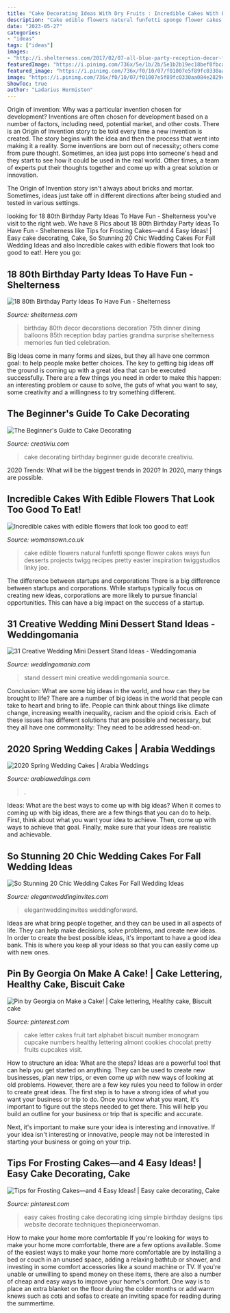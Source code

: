 ```yaml
---
title: "Cake Decorating Ideas With Dry Fruits : Incredible Cakes With Edible Flowers That Look Too Good To Eat!"
description: "Cake edible flowers natural funfetti sponge flower cakes ways fun desserts projects twigg recipes pretty easter inspiration twiggstudios linky joe"
date: "2023-05-27"
categories:
- "ideas"
tags: ["ideas"]
images:
- "http://i.shelterness.com/2017/02/07-all-blue-party-reception-decor-for-an-80th-birthday-party.jpg"
featuredImage: "https://i.pinimg.com/736x/5e/1b/2b/5e1b2b19ec18bef0fbca2e0853235c9a.jpg"
featured_image: "https://i.pinimg.com/736x/f0/10/07/f01007e5f89fc0330aa084e2829e9238.jpg"
image: "https://i.pinimg.com/736x/f0/10/07/f01007e5f89fc0330aa084e2829e9238.jpg"
ShowToc: true
author: "Ladarius Hermiston"
---
```



Origin of invention: Why was a particular invention chosen for development?
Inventions are often chosen for development based on a number of factors, including need, potential market, and other costs. There is an Origin of Invention story to be told every time a new invention is created. The story begins with the idea and then the process that went into making it a reality. 
Some inventions are born out of necessity; others come from pure thought. Sometimes, an idea just pops into someone's head and they start to see how it could be used in the real world. Other times, a team of experts put their thoughts together and come up with a great solution or innovation. 

The Origin of Invention story isn't always about bricks and mortar. Sometimes, ideas just take off in different directions after being studied and tested in various settings.

	

		
looking for 18 80th Birthday Party Ideas To Have Fun - Shelterness you've visit to the right web. We have 8 Pics about 18 80th Birthday Party Ideas To Have Fun - Shelterness like Tips for Frosting Cakes—and 4 Easy Ideas! | Easy cake decorating, Cake, So Stunning 20 Chic Wedding Cakes For Fall Wedding Ideas and also Incredible cakes with edible flowers that look too good to eat!. Here you go:
		
    
## 18 80th Birthday Party Ideas To Have Fun - Shelterness

<img loading=lazy src="http://i.shelterness.com/2017/02/07-all-blue-party-reception-decor-for-an-80th-birthday-party.jpg" onerror="this.onerror=null;this.src='https://tse4.mm.bing.net/th?id=OIP.1h5QmiweMjQ6LgKqsIyFwwHaJ4&amp;pid=15.1';" alt="18 80th Birthday Party Ideas To Have Fun - Shelterness">

_Source: shelterness.com_

>birthday 80th decor decorations decoration 75th dinner dining balloons 85th reception bday parties grandma surprise shelterness memories fun tied celebration. 

	

Big Ideas come in many forms and sizes, but they all have one common goal: to help people make better choices. The key to getting big ideas off the ground is coming up with a great idea that can be executed successfully. There are a few things you need in order to make this happen: an interesting problem or cause to solve, the guts of what you want to say, some creativity and a willingness to try something different.

    
## The Beginner&#039;s Guide To Cake Decorating

<img loading=lazy src="http://creativiu.com/wp-content/uploads/2015/11/birthday-cake-ideas.jpg" onerror="this.onerror=null;this.src='https://tse1.mm.bing.net/th?id=OIP.XkWszux1UZzRKmljWh8HngHaLH&amp;pid=15.1';" alt="The Beginner&#039;s Guide to Cake Decorating">

_Source: creativiu.com_

>cake decorating birthday beginner guide decorate creativiu. 

	

2020 Trends: What will be the biggest trends in 2020?
In 2020, many things are possible.

    
## Incredible Cakes With Edible Flowers That Look Too Good To Eat!

<img loading=lazy src="http://keyassets-p2.timeincuk.net/wp/prod/wp-content/uploads/sites/32/2016/04/edible-flowers-featured-image.jpg" onerror="this.onerror=null;this.src='https://tse4.mm.bing.net/th?id=OIP.qPnD6dCfslNvYWG69zgwigHaLH&amp;pid=15.1';" alt="Incredible cakes with edible flowers that look too good to eat!">

_Source: womansown.co.uk_

>cake edible flowers natural funfetti sponge flower cakes ways fun desserts projects twigg recipes pretty easter inspiration twiggstudios linky joe. 

	

The difference between startups and corporations
There is a big difference between startups and corporations. While startups typically focus on creating new ideas, corporations are more likely to pursue financial opportunities. This can have a big impact on the success of a startup.

    
## 31 Creative Wedding Mini Dessert Stand Ideas - Weddingomania

<img loading=lazy src="http://i.weddingomania.com/31-Wedding-Mini-Dessert-Stand-Ideas7.jpg" onerror="this.onerror=null;this.src='https://tse3.mm.bing.net/th?id=OIP.7aVYI-XHM-fUcQcTGtI92gHaJ4&amp;pid=15.1';" alt="31 Creative Wedding Mini Dessert Stand Ideas - Weddingomania">

_Source: weddingomania.com_

>stand dessert mini creative weddingomania source. 

	

Conclusion: What are some big ideas in the world, and how can they be brought to life?
There are a number of big ideas in the world that people can take to heart and bring to life. People can think about things like climate change, increasing wealth inequality, racism and the opioid crisis. Each of these issues has different solutions that are possible and necessary, but they all have one commonality: They need to be addressed head-on.

    
## 2020 Spring Wedding Cakes | Arabia Weddings

<img loading=lazy src="https://www.arabiaweddings.com/sites/default/files/styles/max750/public/listing/2020/03/10/pink_cake.jpg?itok=U__TJLZV" onerror="this.onerror=null;this.src='https://tse2.mm.bing.net/th?id=OIP.vbJwZNoWSRUIc49mMJVSpQCxEs&amp;pid=15.1';" alt="2020 Spring Wedding Cakes | Arabia Weddings">

_Source: arabiaweddings.com_

>. 

	

Ideas: What are the best ways to come up with big ideas?
When it comes to coming up with big ideas, there are a few things that you can do to help. First, think about what you want your idea to achieve. Then, come up with ways to achieve that goal. Finally, make sure that your ideas are realistic and achievable.

    
## So Stunning 20 Chic Wedding Cakes For Fall Wedding Ideas

<img loading=lazy src="https://www.elegantweddinginvites.com/wedding-blog/wp-content/uploads/2020/06/rust-wedding-cake-ideas-with-floral-and-fruit-in-autumn.jpg" onerror="this.onerror=null;this.src='https://tse3.mm.bing.net/th?id=OIP.lCccogWr9S-dK4niN5fmOQHaLH&amp;pid=15.1';" alt="So Stunning 20 Chic Wedding Cakes For Fall Wedding Ideas">

_Source: elegantweddinginvites.com_

>elegantweddinginvites weddingforward. 

	

Ideas are what bring people together, and they can be used in all aspects of life. They can help make decisions, solve problems, and create new ideas. In order to create the best possible ideas, it's important to have a good idea bank. This is where you keep all your ideas so that you can easily come up with new ones.

    
## Pin By Georgia On Make A Cake! | Cake Lettering, Healthy Cake, Biscuit Cake

<img loading=lazy src="https://i.pinimg.com/736x/5e/1b/2b/5e1b2b19ec18bef0fbca2e0853235c9a.jpg" onerror="this.onerror=null;this.src='https://tse1.mm.bing.net/th?id=OIP.d3a3RplxIaLBcEjU73MFYQHaLH&amp;pid=15.1';" alt="Pin by Georgia on Make a Cake! | Cake lettering, Healthy cake, Biscuit cake">

_Source: pinterest.com_

>cake letter cakes fruit tart alphabet biscuit number monogram cupcake numbers healthy lettering almont cookies chocolat pretty fruits cupcakes visit. 

	

How to structure an idea: What are the steps?
Ideas are a powerful tool that can help you get started on anything. They can be used to create new businesses, plan new trips, or even come up with new ways of looking at old problems. However, there are a few key rules you need to follow in order to create great ideas.
The first step is to have a strong idea of what you want your business or trip to do. Once you know what you want, it's important to figure out the steps needed to get there. This will help you build an outline for your business or trip that is specific and accurate.

Next, it's important to make sure your idea is interesting and innovative. If your idea isn't interesting or innovative, people may not be interested in starting your business or going on your trip.

    
## Tips For Frosting Cakes—and 4 Easy Ideas! | Easy Cake Decorating, Cake

<img loading=lazy src="https://i.pinimg.com/736x/f0/10/07/f01007e5f89fc0330aa084e2829e9238.jpg" onerror="this.onerror=null;this.src='https://tse3.mm.bing.net/th?id=OIP.h4e8doe-VWxckCiCB_0qawHaLH&amp;pid=15.1';" alt="Tips for Frosting Cakes—and 4 Easy Ideas! | Easy cake decorating, Cake">

_Source: pinterest.com_

>easy cakes frosting cake decorating icing simple birthday designs tips website decorate techniques thepioneerwoman. 

	

How to make your home more comfortable
If you're looking for ways to make your home more comfortable, there are a few options available. Some of the easiest ways to make your home more comfortable are by installing a bed or couch in an unused space, adding a relaxing bathtub or shower, and investing in some comfort accessories like a sound machine or TV. If you're unable or unwilling to spend money on these items, there are also a number of cheap and easy ways to improve your home's comfort. One way is to place an extra blanket on the floor during the colder months or add warm knews such as cots and sofas to create an inviting space for reading during the summertime.


